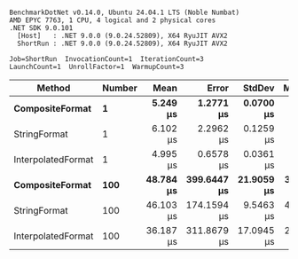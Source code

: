```

BenchmarkDotNet v0.14.0, Ubuntu 24.04.1 LTS (Noble Numbat)
AMD EPYC 7763, 1 CPU, 4 logical and 2 physical cores
.NET SDK 9.0.101
  [Host]   : .NET 9.0.0 (9.0.24.52809), X64 RyuJIT AVX2
  ShortRun : .NET 9.0.0 (9.0.24.52809), X64 RyuJIT AVX2

Job=ShortRun  InvocationCount=1  IterationCount=3  
LaunchCount=1  UnrollFactor=1  WarmupCount=3  

```
| Method             | Number | Mean      | Error       | StdDev     | Median    | Min       | Max       | Allocated |
|------------------- |------- |----------:|------------:|-----------:|----------:|----------:|----------:|----------:|
| **CompositeFormat**    | **1**      |  **5.249 μs** |   **1.2771 μs** |  **0.0700 μs** |  **5.219 μs** |  **5.199 μs** |  **5.329 μs** |     **872 B** |
| StringFormat       | 1      |  6.102 μs |   2.2962 μs |  0.1259 μs |  6.062 μs |  6.001 μs |  6.243 μs |     896 B |
| InterpolatedFormat | 1      |  4.995 μs |   0.6578 μs |  0.0361 μs |  4.984 μs |  4.965 μs |  5.035 μs |     872 B |
| **CompositeFormat**    | **100**    | **48.784 μs** | **399.6447 μs** | **21.9059 μs** | **36.338 μs** | **35.937 μs** | **74.078 μs** |   **14336 B** |
| StringFormat       | 100    | 46.103 μs | 174.1594 μs |  9.5463 μs | 41.608 μs | 39.634 μs | 57.067 μs |   16736 B |
| InterpolatedFormat | 100    | 36.187 μs | 311.8679 μs | 17.0945 μs | 27.922 μs | 24.796 μs | 55.843 μs |   14336 B |
